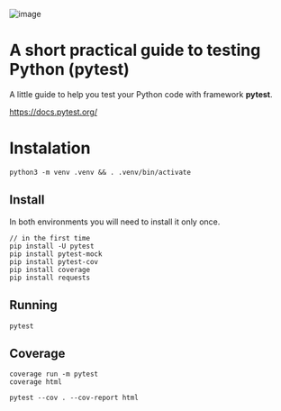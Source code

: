![image](https://user-images.githubusercontent.com/1257048/204163799-a6a9e866-1ca8-4c72-8cf5-26217e3526c5.png)

# A short practical guide to testing Python (pytest)

A little guide to help you test your Python code with framework __pytest__.

https://docs.pytest.org/


# Instalation

    python3 -m venv .venv && . .venv/bin/activate

## Install

In both environments you will need to install it only once.

    // in the first time
    pip install -U pytest
    pip install pytest-mock
    pip install pytest-cov
    pip install coverage
    pip install requests

## Running

    pytest


## Coverage

    coverage run -m pytest
    coverage html

    pytest --cov . --cov-report html
